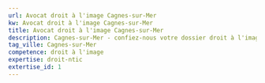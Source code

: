 ```yaml
---
url: Avocat droit à l'image Cagnes-sur-Mer
kw: Avocat droit à l'image Cagnes-sur-Mer
title: Avocat droit à l'image Cagnes-sur-Mer
description: Cagnes-sur-Mer - confiez-nous votre dossier droit à l'image
tag_ville: Cagnes-sur-Mer
competence: droit à l'image
expertise: droit-ntic
extertise_id: 1
---
```

